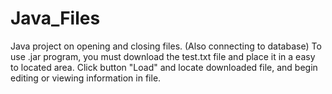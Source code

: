 # Java_Files
Java project on opening and closing files. (Also connecting to database)
To use .jar program, you must download the test.txt file and place it in a easy to located area.
Click button "Load" and locate downloaded file, and begin editing or viewing information in file.

